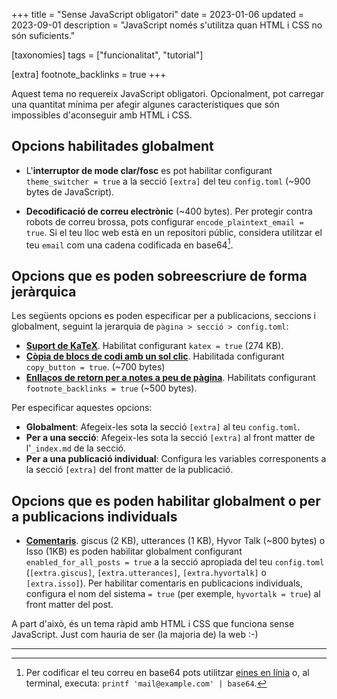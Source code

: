 +++
title = "Sense JavaScript obligatori"
date = 2023-01-06
updated = 2023-09-01
description = "JavaScript només s'utilitza quan HTML i CSS no són suficients."

[taxonomies]
tags = ["funcionalitat", "tutorial"]

[extra]
footnote_backlinks = true
+++

Aquest tema no requereix JavaScript obligatori. Opcionalment, pot carregar una quantitat mínima per afegir algunes característiques que són impossibles d'aconseguir amb HTML i CSS.

## Opcions habilitades globalment

- L'**interruptor de mode clar/fosc** es pot habilitar configurant `theme_switcher = true` a la secció `[extra]` del teu `config.toml` (~900 bytes de JavaScript).
  
- **Decodificació de correu electrònic** (~400 bytes). Per protegir contra robots de correu brossa, pots configurar `encode_plaintext_email = true`. Si el teu lloc web està en un repositori públic, considera utilitzar el teu `email` com una cadena codificada en base64[^1].

## Opcions que es poden sobreescriure de forma jeràrquica

Les següents opcions es poden especificar per a publicacions, seccions i globalment, seguint la jerarquia de `pàgina > secció > config.toml`:

- [**Suport de KaTeX**](@/blog/markdown.ca.md#katex). Habilitat configurant `katex = true` (274 KB).
- [**Còpia de blocs de codi amb un sol clic**](@/blog/markdown.ca.md#bloc-de-codi). Habilitada configurant `copy_button = true`. (~700 bytes)
- [**Enllaços de retorn per a notes a peu de pàgina**](@/blog/markdown.ca.md#1). Habilitats configurant `footnote_backlinks = true` (~500 bytes).

Per especificar aquestes opcions:

- **Globalment**: Afegeix-les sota la secció `[extra]` al teu `config.toml`.
- **Per a una secció**: Afegeix-les sota la secció `[extra]` al front matter de l'`_index.md` de la secció.
- **Per a una publicació individual**: Configura les variables corresponents a la secció `[extra]` del front matter de la publicació.

## Opcions que es poden habilitar globalment o per a publicacions individuals

- [**Comentaris**](@/blog/comments.ca.md). giscus (2 KB), utterances (1 KB), Hyvor Talk (~800 bytes) o Isso (1KB) es poden habilitar globalment configurant `enabled_for_all_posts = true` a la secció apropiada del teu `config.toml` (`[extra.giscus]`, `[extra.utterances]`, `[extra.hyvortalk]` o `[extra.isso]`). Per habilitar comentaris en publicacions individuals, configura el nom del sistema `= true` (per exemple, `hyvortalk = true`) al front matter del post.

A part d'això, és un tema ràpid amb HTML i CSS que funciona sense JavaScript. Just com hauria de ser (la majoria de) la web :-)

---

[^1]: Per codificar el teu correu en base64 pots utilitzar [eines en línia](https://www.base64encode.org/) o, al terminal, executa: `printf 'mail@example.com' | base64`.
